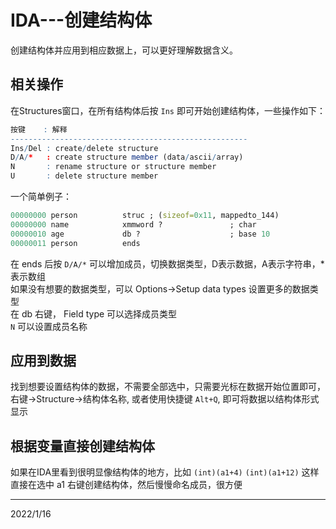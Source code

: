 # IDA---创建结构体

创建结构体并应用到相应数据上，可以更好理解数据含义。  

## 相关操作
在Structures窗口，在所有结构体后按 `Ins` 即可开始创建结构体，一些操作如下：  
```r
按键    : 解释
-----------------------------------------------------
Ins/Del : create/delete structure
D/A/*   : create structure member (data/ascii/array)
N       : rename structure or structure member
U       : delete structure member
```

一个简单例子：  
```r
00000000 person          struc ; (sizeof=0x11, mappedto_144)
00000000 name            xmmword ?               ; char
00000010 age             db ?                    ; base 10
00000011 person          ends
```
在 ends 后按 `D/A/*` 可以增加成员，切换数据类型，D表示数据，A表示字符串，*表示数组  
如果没有想要的数据类型，可以 Options->Setup data types 设置更多的数据类型  
在 db 右键， Field type 可以选择成员类型  
`N` 可以设置成员名称  


## 应用到数据
找到想要设置结构体的数据，不需要全部选中，只需要光标在数据开始位置即可，  
右键->Structure->结构体名称, 或者使用快捷键 `Alt+Q`, 即可将数据以结构体形式显示  


## 根据变量直接创建结构体
如果在IDA里看到很明显像结构体的地方，比如 `(int)(a1+4)` `(int)(a1+12)` 这样  
直接在选中 a1 右键创建结构体，然后慢慢命名成员，很方便  


---
2022/1/16  
